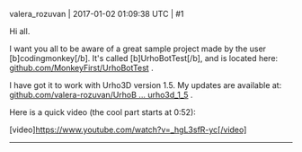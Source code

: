 valera_rozuvan | 2017-01-02 01:09:38 UTC | #1

Hi all.

I want you all to be aware of a great sample project made by the user [b]codingmonkey[/b]. It's called [b]UrhoBotTest[/b], and is located here: [github.com/MonkeyFirst/UrhoBotTest](https://github.com/MonkeyFirst/UrhoBotTest) .

I have got it to work with Urho3D version 1.5. My updates are available at: [github.com/valera-rozuvan/UrhoB ... urho3d_1_5](https://github.com/valera-rozuvan/UrhoBotTest/tree/migrate_to_urho3d_1_5) .

Here is a quick video (the cool part starts at 0:52):

[video]https://www.youtube.com/watch?v=_hgL3sfR-yc[/video]

-------------------------

